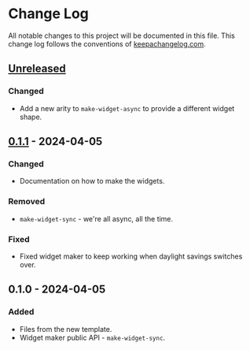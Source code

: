 # Change Log
All notable changes to this project will be documented in this file. This change log follows the conventions of [keepachangelog.com](http://keepachangelog.com/).

## [Unreleased]
### Changed
- Add a new arity to `make-widget-async` to provide a different widget shape.

## [0.1.1] - 2024-04-05
### Changed
- Documentation on how to make the widgets.

### Removed
- `make-widget-sync` - we're all async, all the time.

### Fixed
- Fixed widget maker to keep working when daylight savings switches over.

## 0.1.0 - 2024-04-05
### Added
- Files from the new template.
- Widget maker public API - `make-widget-sync`.

[Unreleased]: https://sourcehost.site/your-name/ring-lambda/compare/0.1.1...HEAD
[0.1.1]: https://sourcehost.site/your-name/ring-lambda/compare/0.1.0...0.1.1
